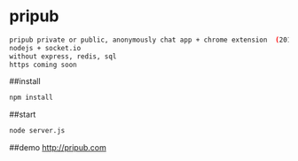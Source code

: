 # pripub
```sh
pripub private or public, anonymously chat app + chrome extension  (2014)
nodejs + socket.io
without express, redis, sql
https coming soon
```


##install
```sh
npm install
```

##start
```sh
node server.js
```

##demo
http://pripub.com
